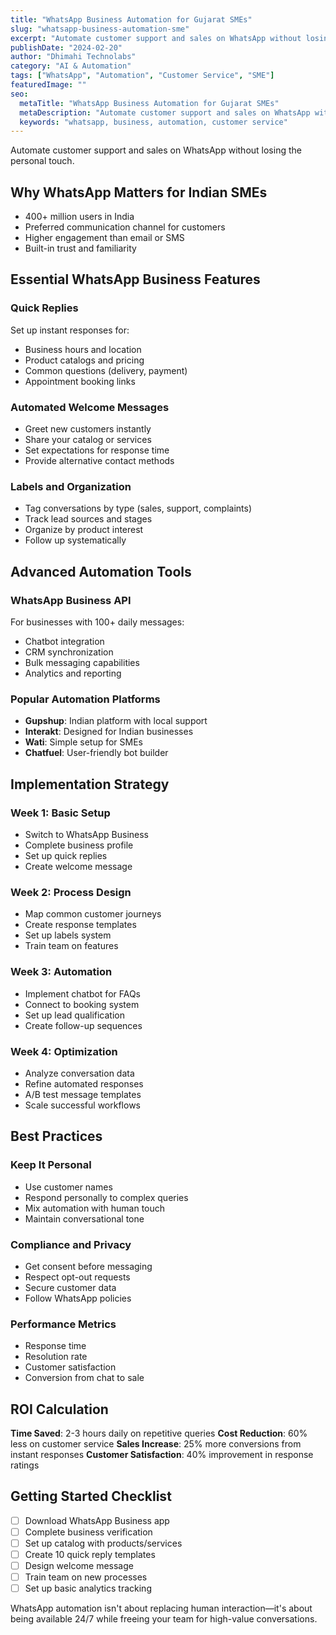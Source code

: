 ```yaml
---
title: "WhatsApp Business Automation for Gujarat SMEs"
slug: "whatsapp-business-automation-sme"
excerpt: "Automate customer support and sales on WhatsApp without losing the personal touch."
publishDate: "2024-02-20"
author: "Dhimahi Technolabs"
category: "AI & Automation"
tags: ["WhatsApp", "Automation", "Customer Service", "SME"]
featuredImage: ""
seo:
  metaTitle: "WhatsApp Business Automation for Gujarat SMEs"
  metaDescription: "Automate customer support and sales on WhatsApp without losing the personal touch."
  keywords: "whatsapp, business, automation, customer service"
---
```


Automate customer support and sales on WhatsApp without losing the personal touch.

## Why WhatsApp Matters for Indian SMEs

- 400+ million users in India
- Preferred communication channel for customers
- Higher engagement than email or SMS
- Built-in trust and familiarity

## Essential WhatsApp Business Features

### Quick Replies
Set up instant responses for:
- Business hours and location
- Product catalogs and pricing
- Common questions (delivery, payment)
- Appointment booking links

### Automated Welcome Messages
- Greet new customers instantly
- Share your catalog or services
- Set expectations for response time
- Provide alternative contact methods

### Labels and Organization
- Tag conversations by type (sales, support, complaints)
- Track lead sources and stages
- Organize by product interest
- Follow up systematically

## Advanced Automation Tools

### WhatsApp Business API
For businesses with 100+ daily messages:
- Chatbot integration
- CRM synchronization
- Bulk messaging capabilities
- Analytics and reporting

### Popular Automation Platforms
- **Gupshup**: Indian platform with local support
- **Interakt**: Designed for Indian businesses
- **Wati**: Simple setup for SMEs
- **Chatfuel**: User-friendly bot builder

## Implementation Strategy

### Week 1: Basic Setup
- Switch to WhatsApp Business
- Complete business profile
- Set up quick replies
- Create welcome message

### Week 2: Process Design
- Map common customer journeys
- Create response templates
- Set up labels system
- Train team on features

### Week 3: Automation
- Implement chatbot for FAQs
- Connect to booking system
- Set up lead qualification
- Create follow-up sequences

### Week 4: Optimization
- Analyze conversation data
- Refine automated responses
- A/B test message templates
- Scale successful workflows

## Best Practices

### Keep It Personal
- Use customer names
- Respond personally to complex queries
- Mix automation with human touch
- Maintain conversational tone

### Compliance and Privacy
- Get consent before messaging
- Respect opt-out requests
- Secure customer data
- Follow WhatsApp policies

### Performance Metrics
- Response time
- Resolution rate
- Customer satisfaction
- Conversion from chat to sale

## ROI Calculation

**Time Saved**: 2-3 hours daily on repetitive queries
**Cost Reduction**: 60% less on customer service
**Sales Increase**: 25% more conversions from instant responses
**Customer Satisfaction**: 40% improvement in response ratings

## Getting Started Checklist

- [ ] Download WhatsApp Business app
- [ ] Complete business verification
- [ ] Set up catalog with products/services
- [ ] Create 10 quick reply templates
- [ ] Design welcome message
- [ ] Train team on new processes
- [ ] Set up basic analytics tracking

WhatsApp automation isn't about replacing human interaction—it's about being available 24/7 while freeing your team for high-value conversations.